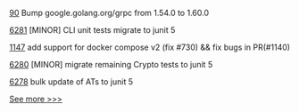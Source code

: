 
[90](https://github.com/hyperledger/fabric-chaincode-go/pull/90) Bump google.golang.org/grpc from 1.54.0 to 1.60.0

[6281](https://github.com/hyperledger/besu/pull/6281) [MINOR] CLI unit tests migrate to junit 5

[1147](https://github.com/hyperledger/fabric-samples/pull/1147) add support for docker compose v2 (fix #730) && fix bugs in PR(#1140)

[6280](https://github.com/hyperledger/besu/pull/6280) [MINOR] migrate remaining Crypto tests to junit 5

[6278](https://github.com/hyperledger/besu/pull/6278) bulk update of ATs to junit 5


[See more >>>](https://start-here.hyperledger.org/pull-requests)
